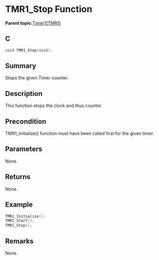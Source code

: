 # TMR1\_Stop Function

**Parent topic:**[Timer1\(TMR1\)](GUID-FBA83258-F84E-46B4-9CAA-9B5B03A70F0B.md)

## C

```c
void TMR1_Stop(void);
```

## Summary

Stops the given Timer counter.

## Description

This function stops the clock and thus counter.

## Precondition

TMR1\_Initialize\(\) function must have been called first for the given timer.

## Parameters

None.

## Returns

None.

## Example

```c
TMR1_Initialize();
TMR1_Start();
TMR1_Stop();
```

## Remarks

None.

